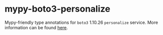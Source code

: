 # mypy-boto3-personalize

Mypy-friendly type annotations for `boto3` 1.10.26 `personalize` service.
More information can be found [here](https://github.com/vemel/mypy_boto3).